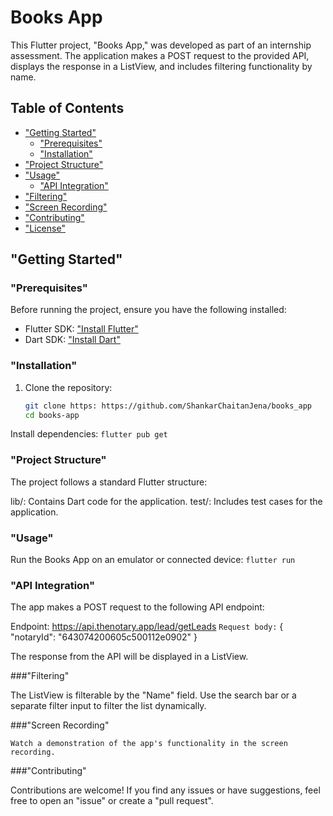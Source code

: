 # Books App

This Flutter project, "Books App," was developed as part of an internship assessment. The application makes a POST request to the provided API, displays the response in a ListView, and includes filtering functionality by name.

## Table of Contents
- ["Getting Started"](#getting-started)
  - ["Prerequisites"](#prerequisites)
  - ["Installation"](#installation)
- ["Project Structure"](#project-structure)
- ["Usage"](#usage)
  - ["API Integration"](#api-integration)
- ["Filtering"](#filtering)
- ["Screen Recording"](#screen-recording)
- ["Contributing"](#contributing)
- ["License"](#license)

## "Getting Started"

### "Prerequisites"

Before running the project, ensure you have the following installed:
- Flutter SDK: ["Install Flutter"](https://flutter.dev/docs/get-started/install)
- Dart SDK: ["Install Dart"](https://dart.dev/get-dart)

### "Installation"

1. Clone the repository:
   ```bash
   git clone https: https://github.com/ShankarChaitanJena/books_app
   cd books-app
  Install dependencies:
  ```flutter pub get```
### "Project Structure"
The project follows a standard Flutter structure:

lib/: Contains Dart code for the application.
test/: Includes test cases for the application.

### "Usage"
Run the Books App on an emulator or connected device:
```flutter run```
### "API Integration"

The app makes a POST request to the following API endpoint:

Endpoint: https://api.thenotary.app/lead/getLeads
```Request body:```
{
  "notaryId": "643074200605c500112e0902"
}

The response from the API will be displayed in a ListView.

###"Filtering"

The ListView is filterable by the "Name" field. Use the search bar or a separate filter input to filter the list dynamically.

###"Screen Recording"

```Watch a demonstration of the app's functionality in the screen recording.```

###"Contributing"

Contributions are welcome! If you find any issues or have suggestions, feel free to open an "issue" or create a "pull request".



